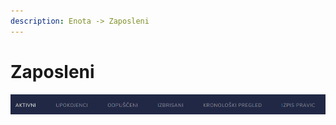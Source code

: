 ```yaml
---
description: Enota -> Zaposleni
---
```


# Zaposleni



![](<../../.gitbook/assets/Ignis_enota2 (1).PNG>)
